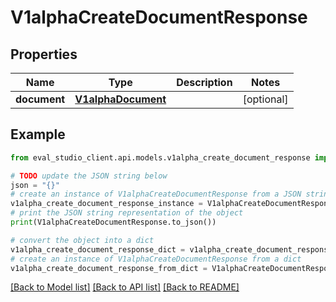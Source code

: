 # V1alphaCreateDocumentResponse


## Properties

Name | Type | Description | Notes
------------ | ------------- | ------------- | -------------
**document** | [**V1alphaDocument**](V1alphaDocument.md) |  | [optional] 

## Example

```python
from eval_studio_client.api.models.v1alpha_create_document_response import V1alphaCreateDocumentResponse

# TODO update the JSON string below
json = "{}"
# create an instance of V1alphaCreateDocumentResponse from a JSON string
v1alpha_create_document_response_instance = V1alphaCreateDocumentResponse.from_json(json)
# print the JSON string representation of the object
print(V1alphaCreateDocumentResponse.to_json())

# convert the object into a dict
v1alpha_create_document_response_dict = v1alpha_create_document_response_instance.to_dict()
# create an instance of V1alphaCreateDocumentResponse from a dict
v1alpha_create_document_response_from_dict = V1alphaCreateDocumentResponse.from_dict(v1alpha_create_document_response_dict)
```
[[Back to Model list]](../README.md#documentation-for-models) [[Back to API list]](../README.md#documentation-for-api-endpoints) [[Back to README]](../README.md)


